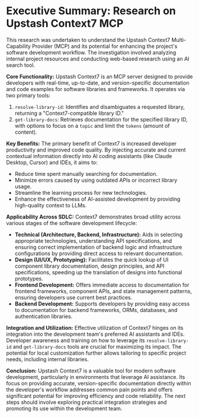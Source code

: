 # Executive Summary: Research on Upstash Context7 MCP

This research was undertaken to understand the Upstash Context7 Multi-Capability Provider (MCP) and its potential for enhancing the project's software development workflow. The investigation involved analyzing internal project resources and conducting web-based research using an AI search tool.

**Core Functionality:**
Upstash Context7 is an MCP server designed to provide developers with real-time, up-to-date, and version-specific documentation and code examples for software libraries and frameworks. It operates via two primary tools:
1.  `resolve-library-id`: Identifies and disambiguates a requested library, returning a "Context7-compatible library ID."
2.  `get-library-docs`: Retrieves documentation for the specified library ID, with options to focus on a `topic` and limit the `tokens` (amount of content).

**Key Benefits:**
The primary benefit of Context7 is increased developer productivity and improved code quality. By injecting accurate and current contextual information directly into AI coding assistants (like Claude Desktop, Cursor) and IDEs, it aims to:
*   Reduce time spent manually searching for documentation.
*   Minimize errors caused by using outdated APIs or incorrect library usage.
*   Streamline the learning process for new technologies.
*   Enhance the effectiveness of AI-assisted development by providing high-quality context to LLMs.

**Applicability Across SDLC:**
Context7 demonstrates broad utility across various stages of the software development lifecycle:
*   **Technical (Architecture, Backend, Infrastructure):** Aids in selecting appropriate technologies, understanding API specifications, and ensuring correct implementation of backend logic and infrastructure configurations by providing direct access to relevant documentation.
*   **Design (UI/UX, Prototyping):** Facilitates the quick lookup of UI component library documentation, design principles, and API specifications, speeding up the translation of designs into functional prototypes.
*   **Frontend Development:** Offers immediate access to documentation for frontend frameworks, component APIs, and state management patterns, ensuring developers use current best practices.
*   **Backend Development:** Supports developers by providing easy access to documentation for backend frameworks, ORMs, databases, and authentication libraries.

**Integration and Utilization:**
Effective utilization of Context7 hinges on its integration into the development team's preferred AI assistants and IDEs. Developer awareness and training on how to leverage its `resolve-library-id` and `get-library-docs` tools are crucial for maximizing its impact. The potential for local customization further allows tailoring to specific project needs, including internal libraries.

**Conclusion:**
Upstash Context7 is a valuable tool for modern software development, particularly in environments that leverage AI assistance. Its focus on providing accurate, version-specific documentation directly within the developer's workflow addresses common pain points and offers significant potential for improving efficiency and code reliability. The next steps should involve exploring practical integration strategies and promoting its use within the development team.